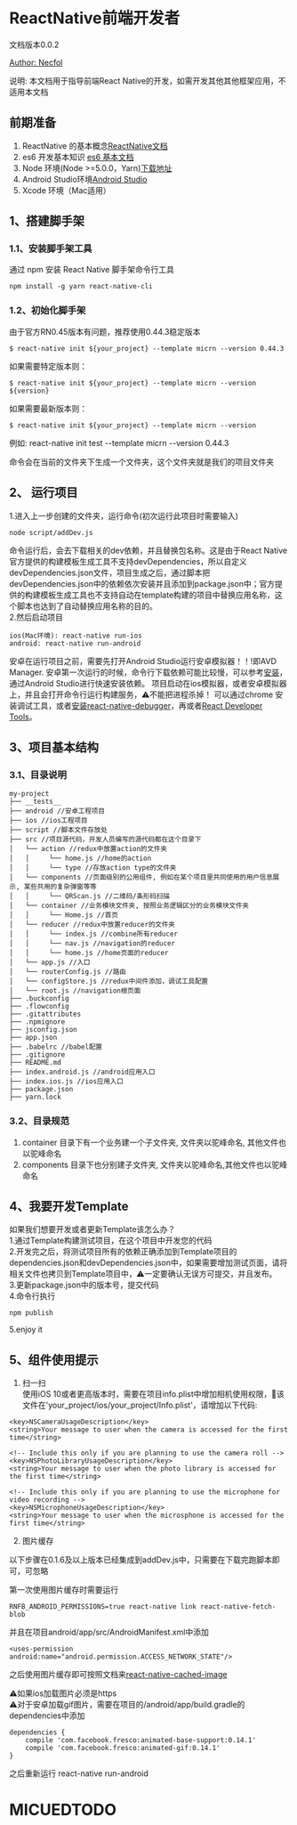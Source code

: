 # ReactNative前端开发者

文档版本0.0.2

[Author: Necfol](https://github.com/necfol)

说明: 本文档用于指导前端React Native的开发，如需开发其他其他框架应用，不适用本文档
## 前期准备
1. ReactNative 的基本概念[ReactNative文档](https://facebook.github.io/react-native/docs/getting-started.html)
2. es6 开发基本知识 [es6 基本文档](http://es6.ruanyifeng.com/)
3. Node 环境(Node >=5.0.0，Yarn)[下载地址](https://nodejs.org/zh-cn/)
4. Android Studio环境[Android Studio](https://developer.android.com/studio/install.html?hl=zh-cn)
5. Xcode 环境（Mac适用）

## 1、搭建脚手架
### 1.1、安装脚手架工具
通过 npm 安装 React Native 脚手架命令行工具

```
npm install -g yarn react-native-cli

```
### 1.2、初始化脚手架

由于官方RN0.45版本有问题，推荐使用0.44.3稳定版本
```
$ react-native init ${your_project} --template micrn --version 0.44.3

```
如果需要特定版本则：

```
$ react-native init ${your_project} --template micrn --version ${version}

```

如果需要最新版本则：

```
$ react-native init ${your_project} --template micrn --version

```

例如: react-native init test --template micrn --version 0.44.3

命令会在当前的文件夹下生成一个文件夹，这个文件夹就是我们的项目文件夹
## 2、 运行项目
1.进入上一步创建的文件夹，运行命令(初次运行此项目时需要输入)

```
node script/addDev.js
```
命令运行后，会去下载相关的dev依赖，并且替换包名称。这是由于React Native官方提供的构建模板生成工具不支持devDependencies，所以自定义devDependencies.json文件，项目生成之后，通过脚本把devDependencies.json中的依赖依次安装并且添加到package.json中；官方提供的构建模板生成工具也不支持自动在template构建的项目中替换应用名称，这个脚本也达到了自动替换应用名称的目的。<br>
2.然后启动项目

```
ios(Mac环境): react-native run-ios
android: react-native run-android

```
安卓在运行项目之前，需要先打开Android Studio运行安卓模拟器！！!即AVD Manager.
安卓第一次运行的时候，命令行下载依赖可能比较慢，可以参考[安装](https://reactnative.cn/docs/0.46/getting-started.html#content)，通过Android Studio进行快速安装依赖。
项目启动在ios模拟器，或者安卓模拟器上，并且会打开命令行运行构建服务，⚠️不能把进程杀掉！
可以通过chrome 安装调试工具，或者[安装react-native-debugger](https://github.com/jhen0409/react-native-debugger)，再或者[React Developer Tools](https://facebook.github.io/react-native/docs/debugging.html)。

## 3、项目基本结构
### 3.1、目录说明
```
my-project
├── __tests__
├── android //安卓工程项目
├── ios //ios工程项目
├── script //脚本文件存放处
├── src //项目源代码，开发人员编写的源代码都在这个目录下
│   └── action //redux中放置action的文件夹
│   │     └── home.js //home的action
│   │     └── type //存放action type的文件夹
│   └── components //页面级别的公用组件, 例如在某个项目里共同使用的用户信息展示, 某些共用的复杂弹窗等等
│   │     └── QRScan.js //二维码/条形码扫描
│   └── container //业务模块文件夹, 按照业务逻辑区分的业务模块文件夹
│   │     └── Home.js //首页
│   └── reducer //redux中放置reducer的文件夹
│   │     └── index.js //combine所有reducer
│   │     └── nav.js //navigation的reducer
│   │     └── home.js //home页面的reducer
│   └── app.js //入口
│   └── routerConfig.js //路由
│   └── configStore.js //redux中间件添加，调试工具配置
│   └── root.js //navigation根页面
├── .buckconfig
├── .flowconfig
├── .gitattributes
├── .npmignore
├── jsconfig.json
├── app.json
├── .babelrc //babel配置
├── .gitignore
├── README.md
├── index.android.js //android应用入口
├── index.ios.js //ios应用入口
├── package.json
├── yarn.lock
```
### 3.2、目录规范
1. container 目录下有一个业务建一个子文件夹, 文件夹以驼峰命名, 其他文件也以驼峰命名
2. components 目录下也分别建子文件夹, 文件夹以驼峰命名,其他文件也以驼峰命名

## 4、我要开发Template

如果我们想要开发或者更新Template该怎么办？<br>
1.通过Template构建测试项目，在这个项目中开发您的代码<br>
2.开发完之后，将测试项目所有的依赖正确添加到Template项目的dependencies.json和devDependencies.json中，如果需要增加测试页面，请将相关文件也拷贝到Template项目中，⚠️一定要确认无误方可提交，并且发布。<br>
3.更新package.json中的版本号，提交代码<br>
4.命令行执行

```
npm publish

```
5.enjoy it

## 5、组件使用提示

1. 扫一扫<br>
使用iOS 10或者更高版本时，需要在项目info.plist中增加相机使用权限，该文件在'your_project/ios/your_project/Info.plist'，请增加以下代码:

```
<key>NSCameraUsageDescription</key>
<string>Your message to user when the camera is accessed for the first time</string>

<!-- Include this only if you are planning to use the camera roll -->
<key>NSPhotoLibraryUsageDescription</key>
<string>Your message to user when the photo library is accessed for the first time</string>

<!-- Include this only if you are planning to use the microphone for video recording -->
<key>NSMicrophoneUsageDescription</key>
<string>Your message to user when the microsphone is accessed for the first time</string>
```

2. 图片缓存<br>

以下步骤在0.1.6及以上版本已经集成到addDev.js中，只需要在下载完跑脚本即可，可忽略

第一次使用图片缓存时需要运行

```
RNFB_ANDROID_PERMISSIONS=true react-native link react-native-fetch-blob
```
并且在项目android/app/src/AndroidManifest.xml中添加

```
<uses-permission android:name="android.permission.ACCESS_NETWORK_STATE"/>
```
之后使用图片缓存即可按照文档来[react-native-cached-image](https://github.com/kfiroo/react-native-cached-image)

⚠️如果ios加载图片必须是https<br>
⚠️对于安卓加载gif图片，需要在项目的/android/app/build.gradle的dependencies中添加

```
dependencies {
    compile 'com.facebook.fresco:animated-base-support:0.14.1'
    compile 'com.facebook.fresco:animated-gif:0.14.1'
}
```
之后重新运行 react-native run-android
# MICUEDTODO
